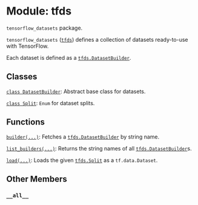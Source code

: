 <div itemscope itemtype="http://developers.google.com/ReferenceObject">
<meta itemprop="name" content="tfds" />
<meta itemprop="path" content="Stable" />
<meta itemprop="property" content="__all__"/>
</div>

# Module: tfds

`tensorflow_datasets` package.

`tensorflow_datasets` (<a href="./tfds.md"><code>tfds</code></a>) defines a collection of datasets ready-to-use
with TensorFlow.

Each dataset is defined as a <a href="./tfds/DatasetBuilder.md"><code>tfds.DatasetBuilder</code></a>.

## Classes

[`class DatasetBuilder`](./tfds/DatasetBuilder.md): Abstract base class for datasets.

[`class Split`](./tfds/Split.md): `Enum` for dataset splits.

## Functions

[`builder(...)`](./tfds/builder.md): Fetches a <a href="./tfds/DatasetBuilder.md"><code>tfds.DatasetBuilder</code></a> by string name.

[`list_builders(...)`](./tfds/list_builders.md): Returns the string names of all <a href="./tfds/DatasetBuilder.md"><code>tfds.DatasetBuilder</code></a>s.

[`load(...)`](./tfds/load.md): Loads the given <a href="./tfds/Split.md"><code>tfds.Split</code></a> as a `tf.data.Dataset`.

## Other Members

<h3 id="__all__"><code>__all__</code></h3>

